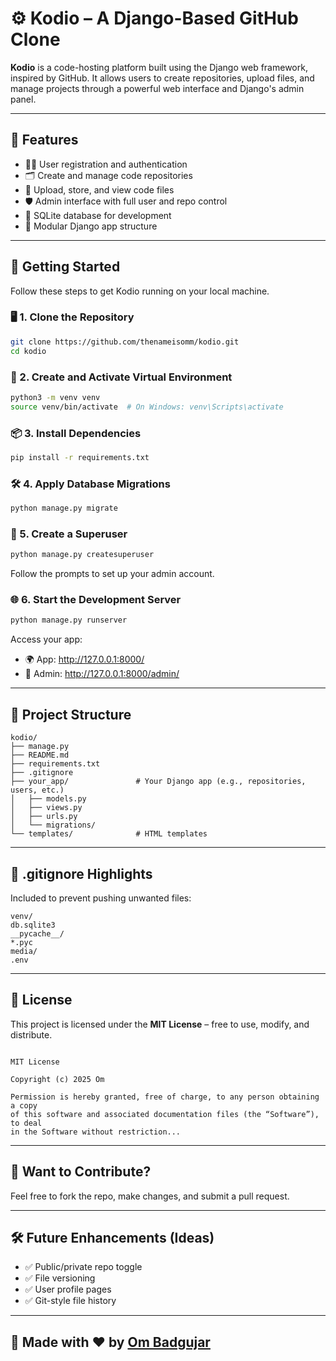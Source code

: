 # ⚙️ Kodio – A Django-Based GitHub Clone

**Kodio** is a code-hosting platform built using the Django web framework, inspired by GitHub. It allows users to create repositories, upload files, and manage projects through a powerful web interface and Django's admin panel.

---

## 🌟 Features

- 🧑‍💻 User registration and authentication
- 🗂️ Create and manage code repositories
- 📁 Upload, store, and view code files
- 🛡️ Admin interface with full user and repo control
- 🧱 SQLite database for development
- 🧩 Modular Django app structure

---

## 🚀 Getting Started

Follow these steps to get Kodio running on your local machine.

### 🖥️ 1. Clone the Repository

```bash
git clone https://github.com/thenameisomm/kodio.git
cd kodio
```

### 🐍 2. Create and Activate Virtual Environment

```bash
python3 -m venv venv
source venv/bin/activate  # On Windows: venv\Scripts\activate
```

### 📦 3. Install Dependencies

```bash
pip install -r requirements.txt
```

### 🛠️ 4. Apply Database Migrations

```bash
python manage.py migrate
```

### 👑 5. Create a Superuser

```bash
python manage.py createsuperuser
```

Follow the prompts to set up your admin account.

### 🌐 6. Start the Development Server

```bash
python manage.py runserver
```

Access your app:

- 🌍 App: http://127.0.0.1:8000/
- 🔐 Admin: http://127.0.0.1:8000/admin/

---

## 🧪 Project Structure

```
kodio/
├── manage.py
├── README.md
├── requirements.txt
├── .gitignore
├── your_app/               # Your Django app (e.g., repositories, users, etc.)
│   ├── models.py
│   ├── views.py
│   ├── urls.py
│   └── migrations/
└── templates/              # HTML templates
```

---

## 🧾 .gitignore Highlights

Included to prevent pushing unwanted files:

```
venv/
db.sqlite3
__pycache__/
*.pyc
media/
.env
```

---

## 📜 License

This project is licensed under the **MIT License** – free to use, modify, and distribute.

```

MIT License

Copyright (c) 2025 Om

Permission is hereby granted, free of charge, to any person obtaining a copy
of this software and associated documentation files (the “Software”), to deal
in the Software without restriction...
```

---

## 💬 Want to Contribute?

Feel free to fork the repo, make changes, and submit a pull request.

---

## 🛠️ Future Enhancements (Ideas)

- ✅ Public/private repo toggle
- ✅ File versioning
- ✅ User profile pages
- ✅ Git-style file history

---

## 🙌 Made with ❤️ by [Om Badgujar](https://github.com/thenameisomm)
